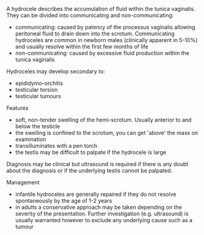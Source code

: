 A hydrocele describes the accumulation of fluid within the tunica vaginalis. They can be divided into communicating and non\-communicating:  
* communicating: caused by patency of the processus vaginalis allowing peritoneal fluid to drain down into the scrotum. Communicating hydroceles are common in newborn males (clinically apparent in 5\-10%) and usually resolve within the first few months of life
* non\-communicating: caused by excessive fluid production within the tunica vaginalis

  
Hydroceles may develop secondary to:  
* epididymo\-orchitis
* testicular torsion
* testicular tumours

  
Features  
* soft, non\-tender swelling of the hemi\-scrotum. Usually anterior to and below the testicle
* the swelling is confined to the scrotum, you can get 'above' the mass on examination
* transilluminates with a pen torch
* the testis may be difficult to palpate if the hydrocele is large

  
Diagnosis may be clinical but ultrasound is required if there is any doubt about the diagnosis or if the underlying testis cannot be palpated.  
  
Management  
* infantile hydroceles are generally repaired if they do not resolve spontaneously by the age of 1\-2 years
* in adults a conservative approach may be taken depending on the severity of the presentation. Further investigation (e.g. ultrasound) is usually warranted however to exclude any underlying cause such as a tumour
